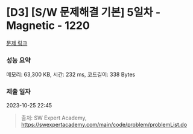 # [D3] [S/W 문제해결 기본] 5일차 - Magnetic - 1220 

[문제 링크](https://swexpertacademy.com/main/code/problem/problemDetail.do?contestProbId=AV14hwZqABsCFAYD) 

### 성능 요약

메모리: 63,300 KB, 시간: 232 ms, 코드길이: 338 Bytes

### 제출 일자

2023-10-25 22:45



> 출처: SW Expert Academy, https://swexpertacademy.com/main/code/problem/problemList.do